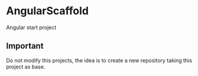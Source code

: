 # AngularScaffold
Angular start project

## Important

Do not modify this projects, the idea is to create a new repository taking this project as base.
